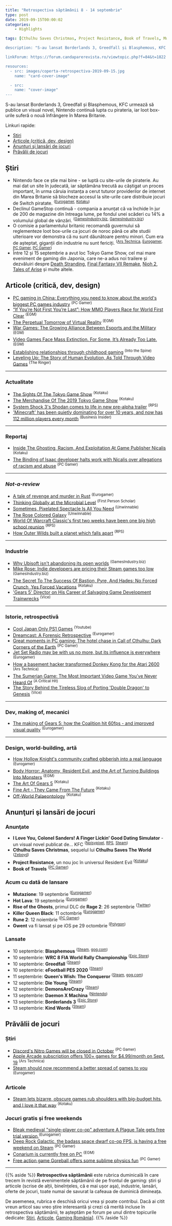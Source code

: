 ```yaml
---
title: "Retrospectiva săptămânii 8 - 14 septembrie"
type: post
date: 2019-09-15T00:00:02
categories:
    - Highlights

tags: [Cthulhu Saves Christmas, Project Resistance, Book of Travels, Mutazione, Hot Lava, Rise of the Ghosts, Killer Queen Black, Rune 2, Blasphemous, Greedfall, PES 2020, Queen's Wish, Daemon X Machina, Borderlands 3, Nintendo, GameStop, lootboxes]

description: "S-au lansat Borderlands 3, Greedfall și Blasphemous, KFC urmează să publice un visual novel, Nintendo continuă lupta cu pirateria, iar loot box-urile suferă o nouă înfrângere în Marea Britanie."

linkForum: https://forum.candaparerevista.ro/viewtopic.php?f=84&t=1822

resources:
  - src: images/coperta-retrospectiva-2019-09-15.jpg
    name: "card-cover-image"

  - src:
    name: "cover-image"
---
```


S-au lansat Borderlands 3, Greedfall și Blasphemous, KFC urmează să publice un visual novel, Nintendo continuă lupta cu pirateria, iar loot box-urile suferă o nouă înfrângere în Marea Britanie.

Linkuri rapide:

* [Știri](#știri)
* [Articole (critică, dev, design)](#articole-critică-dev-design)
* [Anunţuri şi lansări de jocuri](#anunțuri-și-lansări-de-jocuri)
* [Prăvălii de jocuri](#prăvălii-de-jocuri)


## Știri

* Nintendo face ce știe mai bine - se luptă cu site-urile de piraterie. Au mai dat un site în judecată, iar săptămâna trecută au câștigat un proces important, în urma căruia instanța a cerut tuturor providerilor de internet din Marea Britanie să blocheze accesul la site-urile care distribuie jocuri de Switch piratate. <sup>([Eurogamer](https://www.eurogamer.net/articles/2019-09-10-nintendo-wins-uk-high-court-case-to-block-piracy-websites), [Kotaku](https://kotaku.com/nintendo-suing-another-rom-site-into-oblivion-1838053622
))</sup>
* Declinul GameStop continuă - compania a anunțat că va închide în jur de 200 de magazine din întreaga lume, pe fondul unei scăderi cu 14% a volumului global de vânzări. <sup>([GamesIndustry.biz](https://www.gamesindustry.biz/articles/2019-09-10-gamestop-to-close-180-200-underperforming-stores-globally-this-year), [GamesIndustry.biz](https://www.gamesindustry.biz/articles/2019-09-10-gamestop-q2-global-sales-down-14-percent-as-company-pushes-reboot-plan
))</sup>
* O comisie a parlamentului britanic recomandă guvernului să reglementeze loot box-urile ca jocuri de noroc până ce alte studii ulterioare vor demonstra că nu sunt dăunătoare pentru minori. Cum era de așteptat, giganții din industrie nu sunt fericiți. <sup>([Ars Technica](https://arstechnica.com/gaming/2019/09/uk-parliament-ban-all-loot-boxes-until-evidence-proves-theyre-safe-for-kids/), [Eurogamer](https://www.eurogamer.net/articles/2019-09-11-dcms-recommends-uk-government-regulates-loot-boxes-under-the-gambling-act), [PC Gamer](https://www.pcgamer.com/uk-parliamentary-inquiry-recommends-regulating-loot-boxes/), [PC Gamer](https://www.pcgamer.com/the-esa-strongly-disagrees-with-uk-commissions-finding-on-loot-boxes/
))</sup>
* Între 12 și 15 septembrie a avut loc Tokyo Game Show, cel mai mare eveniment de gaming din Japonia, care ne-a adus noi trailere și dezvăluiri despre [Death Stranding](https://www.polygon.com/2019/9/12/20862373/hideo-kojima-death-stranding-raw-gameplay-tgs-2019), [Final Fantasy VII Remake](https://www.polygon.com/2019/9/11/20860868/final-fantasy-7-remake-trailer-tgs), [Nioh 2](https://www.denofgeek.com/us/games/nioh/274170/nioh-2-release-date-trailer-news), [Tales of Arise](https://www.dsogaming.com/videotrailer-news/tales-of-arise-gets-a-tokyo-game-show-2019-gameplay-trailer/) și multe altele.


## Articole (critică, dev, design)

* [PC gaming in China: Everything you need to know about the world's biggest PC games industry](https://www.pcgamer.com/pc-gaming-in-china-everything-you-need-to-know-about-the-worlds-biggest-pc-games-industry/
) <sup>(PC Gamer)</sup>
* [“If You’re Not First You’re Last”: How MMO Players Race for World First Clear](https://egmnow.com/if-youre-not-first-youre-last-how-mmo-players-race-for-world-first-clear/
) <sup>(EGM)</sup>
* [The Perpetual Tomorrow of Virtual Reality](https://egmnow.com/the-perpetual-tomorrow-of-virtual-reality/
) <sup>(EGM)</sup>
* [War Games: The Growing Alliance Between Esports and the Military](https://egmnow.com/war-games-inside-the-growing-alliance-between-esports-and-the-military/
) <sup>(EGM)</sup>
* [Video Games Face Mass Extinction. For Some, It’s Already Too Late.](https://egmnow.com/video-games-face-mass-extinction-for-some-its-already-too-late/
) <sup>(EGM)</sup>
* [Establishing relationships through childhood gaming](https://intothespine.com/2019/09/13/mario-kart-establishing-relationships-childhood-gaming/
) <sup>(Into the Spine)</sup>
* [Leveling Up: The Story of Human Evolution, As Told Through Video Games](https://www.theringer.com/2019/9/13/20863705/ancestors-humankind-odyssey-genetics-evolution-in-video-games
) <sup>(The Ringer)</sup>

---

### Actualitate
* [The Sights Of The Tokyo Game Show](https://kotaku.com/the-sights-of-the-tokyo-game-show-1838056861
) <sup>(Kotaku)</sup>
* [The Merchandise Of The 2019 Tokyo Game Show](https://kotaku.com/the-merchandise-of-the-2019-tokyo-game-show-1838087800
) <sup>(Kotaku)</sup>
* [System Shock 3's Shodan comes to life in new pre-alpha trailer](https://www.rockpapershotgun.com/2019/09/11/system-shock-3-trailer-shodan-alpha
) <sup>(RPS)</sup>
* ['Minecraft' has been quietly dominating for over 10 years, and now has 112 million players every month](https://www.businessinsider.com/minecraft-monthly-player-number-microsoft-2019-9
) <sup>(Business Insider)</sup>
---

### Reportaj
* [Inside The Ghosting, Racism, And Exploitation At Game Publisher Nicalis](https://kotaku.com/inside-the-ghosting-racism-and-exploitation-at-game-p-1838068522
) <sup>(Kotaku)</sup>
* [The Binding of Isaac developer halts work with Nicalis over allegations of racism and abuse](https://www.pcgamer.com/the-binding-of-isaac-developer-halts-work-with-nicalis-over-allegations-of-racism-and-abuse/
) <sup>(PC Gamer)</sup>

---

### _Not-a-review_
* [A tale of revenge and murder in Rust](https://www.eurogamer.net/articles/2019-09-11-a-tale-of-revenge-and-murder-in-rust
) <sup>(Eurogamer)</sup>
* [Thinking Globally at the Microbial Level](http://www.firstpersonscholar.com/thinking-globally-at-the-microbial-level/
) <sup>(First Person Scholar)</sup>
* [Sometimes, Pixelated Spectacle Is All You Need](https://unwinnable.com/2019/09/12/sometimes-pixelated-spectacle-is-all-you-need/
) <sup>(Unwinnable)</sup>
* [The Rose Colored Galaxy](https://unwinnable.com/2019/09/10/the-rose-colored-galaxy/
) <sup>(Unwinnable)</sup>
* [World Of Warcraft Classic's first two weeks have been one big high school reunion](https://www.rockpapershotgun.com/2019/09/12/world-of-warcraft-classics-first-two-weeks-have-been-one-big-high-school-reunion/
) <sup>(RPS)</sup>
* [How Outer Wilds built a planet which falls apart](https://www.rockpapershotgun.com/2019/09/11/how-outer-wilds-built-a-planet-which-falls-apart/
) <sup>(RPS)</sup>

---

### Industrie
* [Why Ubisoft isn't abandoning its open worlds](https://www.gamesindustry.biz/articles/2019-09-10-why-ubisoft-isnt-abandoning-its-open-worlds
) <sup>(GamesIndustry.biz)</sup>
* [Mike Rose: Indie developers are pricing their Steam games too low](https://www.gamesindustry.biz/articles/2019-09-10-mike-rose-indie-developers-are-pricing-their-steam-games-too-low
) <sup>(GamesIndustry.biz)</sup>
* [The Secret To The Success Of Bastion, Pyre, And Hades: No Forced Crunch, Yes Forced Vacations](https://kotaku.com/the-secret-to-the-success-of-bastion-pyre-and-hades-1838082618
) <sup>(Kotaku)</sup>
* [&#39;Gears 5&#39; Director on His Career of Salvaging Game Development Trainwrecks](https://www.vice.com/en_us/article/a353p4/gears-5-director-on-his-career-of-salvaging-game-development-trainwrecks
) <sup>(Vice)</sup>

---

### Istorie, retrospectivă
* [Cool Japan Only PS1 Games](https://www.youtube.com/watch?v=jdJoFghO8DM
) <sup>(Youtube)</sup>
* [Dreamcast: A Forensic Retrospective](https://www.eurogamer.net/articles/dreamcast-a-forensic-retrospective-article
) <sup>(Eurogamer)</sup>
* [Great moments in PC gaming: The hotel chase in Call of Cthulhu: Dark Corners of the Earth](https://www.pcgamer.com/great-moments-in-pc-gaming-the-hotel-chase-in-call-of-cthulhu-dark-corners-of-the-earth/
) <sup>(PC Gamer)</sup>
* [Jet Set Radio may be with us no more, but its influence is everywhere](https://www.eurogamer.net/articles/2019-09-08-jet-set-radio-may-be-no-more-but-its-influence-is-everywhere
) <sup>(Eurogamer)</sup>
* [How a basement hacker transformed Donkey Kong for the Atari 2600](https://arstechnica.com/gaming/2019/09/how-a-basement-hacker-transformed-donkey-kong-for-the-atari-2600/
) <sup>(Ars Technica)</sup>
* [The Sumerian Game: The Most Important Video Game You’ve Never Heard Of](http://www.acriticalhit.com/sumerian-game-most-important-video-game-youve-never-heard/
) <sup>(A Critical Hit)</sup>
* [The Story Behind the Tireless Slog of Porting &#39;Double Dragon&#39; to Genesis](https://www.vice.com/en_us/article/59nd9d/the-story-behind-the-tireless-slog-of-porting-double-dragon-to-genesis
) <sup>(Vice)</sup>

---

### Dev, making of, mecanici
* [The making of Gears 5: how the Coalition hit 60fps - and improved visual quality](https://www.eurogamer.net/articles/digitalfoundry-2019-gears-5-tech-interview
) <sup>(Eurogamer)</sup>

---

### Design, world-building, artă
* [How Hollow Knight's community crafted gibberish into a real language ](https://www.eurogamer.net/articles/2019-09-10-how-hollow-knights-community-crafted-gibberish-into-a-real-language
) <sup>(Eurogamer)</sup>
* [Body Horror: Anatomy, Resident Evil, and the Art of Turning Buildings Into Monsters](https://egmnow.com/body-horror-anatomy-resident-evil-and-the-art-of-turning-buildings-into-monsters/
) <sup>(EGM)</sup>
* [The Art Of Gears 5](https://kotaku.com/the-art-of-gears-of-war-5-1838058871
) <sup>(Kotaku)</sup>
* [Fine Art - They Came From The Future](https://kotaku.com/they-came-from-the-future-1838027526
) <sup>(Kotaku)</sup>
* [Off-World Palaeontology](https://kotaku.com/off-world-palaeontology-1837996772
) <sup>(Kotaku)</sup>


## Anunţuri şi lansări de jocuri

### Anunţate
* **I Love You, Colonel Sanders! A Finger Lickin’ Good Dating Simulator** - un visual novel publicat de… KFC <sup>([Noisypixel](https://noisypixel.net/kfc-publishes-i-love-you-colonel-sanders-a-finger-lickin-good-dating-simulator/), [RPS](https://www.rockpapershotgun.com/2019/09/10/kfc-i-love-you-colonel-sanders-dating-sim/), [Steam](https://store.steampowered.com/app/1121910/I_Love_You_Colonel_Sanders_A_Finger_Lickin_Good_Dating_Simulator/
))</sup>
* **Cthulhu Saves Christmas**, sequelul lui **Cthulhu Saves The World** <sup>([Zeboyd](http://zeboyd.com/2019/07/29/cthulhu-saves-christmas/
))</sup>
* **Project Resistance**, un nou joc în universul Resident Evil <sup>([Kotaku](https://kotaku.com/project-resistance-is-the-latest-resident-evil-game-1838056324
))</sup>
* **Book of Travels** <sup>([PC Gamer](https://www.pcgamer.com/book-of-travels-is-a-tmo-a-tiny-multiplayer-online-game/
))</sup>

### Acum cu dată de lansare
* **Mutazione**: 19 septembrie <sup>([Eurogamer](https://www.eurogamer.net/articles/2019-09-13-weird-beautiful-mutant-soap-opera-mutazione-is-out-next-week
))</sup>
* **Hot Lava**: 19 septembrie <sup>([Eurogamer](https://www.eurogamer.net/articles/2019-09-13-dont-starve-devs-avoid-the-floor-parkour-platformer-hot-lava-is-out-next-week
))</sup>
* **Rise of the Ghosts**, primul DLC de **Rage 2**: 26 septembrie  <sup>([Twitter](https://twitter.com/rage/status/1171065964810706944
))</sup>
* **Killer Queen Black**: 11 octombrie <sup>([Eurogamer](https://www.eurogamer.net/articles/2019-09-12-cult-team-based-strategy-platformer-killer-queen-black-out-on-switch-and-pc-in-october
))</sup>
* **Rune 2**: 12 noiembrie <sup>([PC Gamer](https://www.pcgamer.com/human-heads-viking-action-rpg-rune-2-gets-a-release-date/
))</sup>
* **Gwent** va fi lansat și pe iOS pe 29 octombrie <sup>([Polygon](https://www.polygon.com/2019/9/12/20862549/gwent-the-witcher-card-game-ios-release-date))</sup>

### Lansate
* 10 septembrie: **Blasphemous** <sup>([Steam](https://store.steampowered.com/app/774361/Blasphemous/), [gog.com](https://www.gog.com/game/blasphemous))</sup>
* 10 septembrie: **WRC 8 FIA World Rally Championship** <sup>([Epic Store](https://www.epicgames.com/store/en-US/product/wrc-8/home
))</sup>
* 10 septembrie: **Greedfall** <sup>([Steam](https://store.steampowered.com/app/606880/GreedFall/
))</sup>
* 10 septembrie: **eFootball PES 2020** <sup>([Steam](https://store.steampowered.com/app/996470/eFootball__PES_2020/
))</sup>
* 11 septembrie: **Queen's Wish: The Conqueror** <sup>([Steam](https://store.steampowered.com/app/1058130/Queens_Wish_The_Conqueror/), [gog.com](https://www.gog.com/game/queens_wish_the_conqueror
))</sup>
* 12 septembrie: **Die Young** <sup>([Steam](https://store.steampowered.com/app/433170/Die_Young/
))</sup>
* 12 septembrie: **DemonsAreCrazy** <sup>([Steam](https://store.steampowered.com/app/861050/DemonsAreCrazy/
))</sup>
* 13 septembrie: **Daemon X Machina** <sup>([Nintendo](https://www.nintendo.com/games/detail/daemon-x-machina-switch/
))</sup>
* 13 septembrie: **Borderlands 3** <sup>([Epic Store](https://www.epicgames.com/store/en-US/product/borderlands-3/home
))</sup>
* 13 septembrie: **Kind Words** <sup>([Steam](https://store.steampowered.com/app/1070710/Kind_Words_lo_fi_chill_beats_to_write_to/
))</sup>



## Prăvălii de jocuri

### Știri
* [Discord's Nitro Games will be closed in October](https://www.pcgamer.com/discords-nitro-games-will-be-closed-in-october/
) <sup>(PC Gamer)</sup>
* [Apple Arcade subscription offers 100+ games for $4.99/month on Sept. 19](https://arstechnica.com/gaming/2019/09/apple-arcade-gaming-subscription-coming-919-for-4-99month/
) <sup>(Ars Technica)</sup>
* [Steam should now recommend a better spread of games to you](https://www.eurogamer.net/articles/2019-09-13-steam-should-now-recommend-a-better-spread-of-games-to-you
) <sup>(Eurogamer)</sup>

### Articole
* [Steam lets bizarre, obscure games rub shoulders with big-budget hits, and I love it that way](https://kotaku.com/biowares-anthem-added-to-eas-subscription-services-1838081593
) <sup>(Kotaku)</sup>

### Jocuri gratis și free weekends
* [Bleak medieval "single-player co-op" adventure A Plague Tale gets free trial version ](https://www.eurogamer.net/articles/2019-09-13-bleak-medieval-single-player-co-op-adventure-a-plague-tale-launches-free-trial-version
) <sup>(Eurogamer)</sup>
* [Deep Rock Galactic, the badass space dwarf co-op FPS, is having a free weekend on Steam](https://www.pcgamer.com/deep-rock-galactic-the-badass-space-dwarf-co-op-fps-is-having-a-free-weekend-on-steam/
) <sup>(PC Gamer)</sup>
* [Conarium is currently free on PC](https://egmnow.com/conarium-is-currently-free-on-pc/
) <sup>(EGM)</sup>
* [Free action game Goreball offers some sublime physics fun](https://www.pcgamer.com/free-action-game-goreball-offers-some-sublime-physics-fun/
) <sup>(PC Gamer)</sup>


---

{{% aside %}}
**Retrospectiva săptămânii** este rubrica duminicală în care trecem în revistă evenimentele săptămânii de pe frontul de gaming: știri şi articole (scrise de alții, bineînțeles, că e mai ușor aşa), industrie, lansări, oferte de jocuri, toate numai de savurat la cafeaua de duminică dimineața.

De asemenea, rubrica e deschisă oricui vrea și poate contribui. Dacă ai citit vreun articol sau vreo știre interesantă și crezi că merită incluse în retrospectiva săptămânii, te așteptăm pe forum pe unul dintre topicurile dedicate: [Știri](https://forum.candaparerevista.ro/viewtopic.php?f=4&t=46), [Articole](https://forum.candaparerevista.ro/viewtopic.php?f=4&t=206), [Gaming România](https://forum.candaparerevista.ro/viewtopic.php?f=4&t=1622)].
{{% /aside %}}

